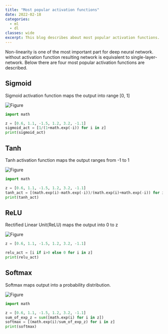 ```yaml
---
title: "Most popular activation functions"
date: 2022-02-18
categories:
  - ml
  - dl
classes: wide
excerpt: This blog describes about most popular activation functions.
---
```


Non-linearity is one of the most important part for deep neural network. without activation function resulting network is equivalent to single-layer-network. Below there are four most popular activation functions are described.

## Sigmoid
Sigmoid activation function maps the output into range [0, 1]

![Figure](https://latex.codecogs.com/png.image?\dpi{110}&space;\bg_white&space;y=sigmoid(z)=\frac{1}{1+e^{-z}})

```py
import math

z = [0.6, 1.1, -1.5, 1.2, 3.2, -1.1]
sigmoid_act = [1/(1+math.exp(-i)) for i in z]
print(sigmoid_act)
```

## Tanh
Tanh activation function maps the output ranges from -1 to 1

![Figure](https://latex.codecogs.com/png.image?\dpi{110}&space;\bg_white&space;y=\frac{e^{z}-e^{-z}}{e^{z}+e^{-z}})

```py
import math

z = [0.6, 1.1, -1.5, 1.2, 3.2, -1.1]
tanh_act = [(math.exp(i)-math.exp(-i))/(math.exp(i)+math.exp(-i)) for i in z]
print(tanh_act)
```

## ReLU
Rectified Linear Unit(ReLU) maps the output into 0 to z

![Figure](https://latex.codecogs.com/png.image?\dpi{110}&space;\bg_white&space;y=max(z,0))

```py
z = [0.6, 1.1, -1.5, 1.2, 3.2, -1.1]

relu_act = [i if i>0 else 0 for i in z]
print(relu_act)
```

## Softmax
Softmax maps output into a probability distribution.

![Figure](https://latex.codecogs.com/png.image?\dpi{110}&space;\bg_white&space;y=\frac{e^{z_{i}}}{\sum_{j}e^{z_{j}})

```py
import math

z = [0.6, 1.1, -1.5, 1.2, 3.2, -1.1]
sum_of_exp_z = sum([math.exp(i) for i in z])
softmax = [(math.exp(i)/sum_of_exp_z) for i in z]
print(softmax)
```
